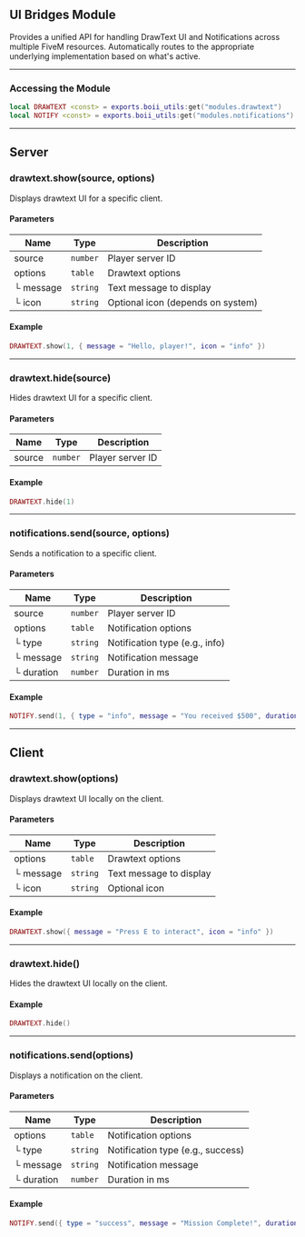 ## UI Bridges Module

Provides a unified API for handling DrawText UI and Notifications across multiple FiveM resources. Automatically routes to the appropriate underlying implementation based on what's active.

---

### Accessing the Module
```lua
local DRAWTEXT <const> = exports.boii_utils:get("modules.drawtext")
local NOTIFY <const> = exports.boii_utils:get("modules.notifications")
```

---

## Server

### drawtext.show(source, options)
Displays drawtext UI for a specific client.

#### Parameters
| Name    | Type     | Description                         |
|---------|----------|-------------------------------------|
| source  | `number` | Player server ID                    |
| options | `table`  | Drawtext options                    |
| └ message | `string` | Text message to display             |
| └ icon    | `string` | Optional icon (depends on system)  |

#### Example
```lua
DRAWTEXT.show(1, { message = "Hello, player!", icon = "info" })
```

---

### drawtext.hide(source)
Hides drawtext UI for a specific client.

#### Parameters
| Name   | Type     | Description         |
|--------|----------|---------------------|
| source | `number` | Player server ID    |

#### Example
```lua
DRAWTEXT.hide(1)
```

---

### notifications.send(source, options)
Sends a notification to a specific client.

#### Parameters
| Name    | Type     | Description                        |
|---------|----------|------------------------------------|
| source  | `number` | Player server ID                   |
| options | `table`  | Notification options               |
| └ type    | `string` | Notification type (e.g., info)     |
| └ message | `string` | Notification message               |
| └ duration| `number` | Duration in ms                     |

#### Example
```lua
NOTIFY.send(1, { type = "info", message = "You received $500", duration = 5000 })
```

---

## Client

### drawtext.show(options)
Displays drawtext UI locally on the client.

#### Parameters
| Name    | Type     | Description                        |
|---------|----------|------------------------------------|
| options | `table`  | Drawtext options                   |
| └ message | `string` | Text message to display            |
| └ icon    | `string` | Optional icon                      |

#### Example
```lua
DRAWTEXT.show({ message = "Press E to interact", icon = "info" })
```

---

### drawtext.hide()
Hides the drawtext UI locally on the client.

#### Example
```lua
DRAWTEXT.hide()
```

---

### notifications.send(options)
Displays a notification on the client.

#### Parameters
| Name    | Type     | Description                        |
|---------|----------|------------------------------------|
| options | `table`  | Notification options               |
| └ type    | `string` | Notification type (e.g., success)  |
| └ message | `string` | Notification message               |
| └ duration| `number` | Duration in ms                     |

#### Example
```lua
NOTIFY.send({ type = "success", message = "Mission Complete!", duration = 3000 })
```
